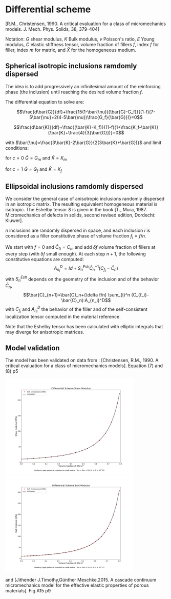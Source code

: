 # Differential scheme

[R.M., Christensen, 1990. A critical evaluation for a class of micromechanics models. J. Mech. Phys. Solids, 38, 379-404]

Notation:
$G$ shear modulus, 
$K$ Bulk modulus, 
$\nu$ Poisson's ratio, 
$E$ Young modulus, $C$ elastic stiffness tensor,
volume fraction of fillers $f$,
index $f$ for filler, index $m$ for matrix, and $\bar{X}$ for the homogeneous medium. 

## Spherical isotropic inclusions ramdomly dispersed

The idea is to add progressively an infinitesimal amount of the reinforcing phase (the inclusion) until reaching the desired volume fraction $f$.

The differential equation to solve are:

$$\frac{d\bar{G}}{df}+\frac{15(1-\bar{\nu})(\bar{G}-G_f)}{(1-f)(7-5\bar{\nu}+2(4-5\bar{\nu})\frac{G_f}{\bar{G}})}=0$$

$$\frac{d\bar{K}}{df}+\frac{(\bar{K}-K_f)}{(1-f)(1+\frac{K_f-\bar{K}}{\bar{K}+\frac{4}{3}\bar{G}})}=0$$

with $\bar{\nu}=\frac{3\bar{K}-2\bar{G}}{2(3\bar{K}+\bar{G})}$ and limit conditions: 

for $c=0$ $\bar{G}=G_m$ and $\bar{K}=K_m$

for $c=1$ $\bar{G}=G_f$ and $\bar{K}=K_f$

## Ellipsoidal inclusions ramdomly dispersed
We consider the general case of anisotropic inclusions randomly dispersed in an isotropic matrix. The resulting equivalent homogeneous material is isotropic. 
The Eshelby tensor $S$ is given in the book [T., Mura, 1987. Micromechanics of defects in solids, second revised edition, Dordecht: Kluwer].

$n$ inclusions are randomly dispersed in space, and each inclusion $i$ is considered as a filler constitutive phase of volume fraction $f_i=f/n$. 

We start with $f=0$ and $\bar{C}_0=C_m$ and add $\delta f$ volume fraction of fillers at every step (with $\delta f$ small enough).
At each step $n+1$, the following constitutive equations are computed:
$$A_{n_i}^D=Id + S_{n}^{Esh} \bar{C}_{n}^{-1} (C_{f_i}-\bar{C}_n)$$
with $S_{n}^{Esh}$ depends on the geometry of the inclusion and of the behavior $\bar{C}_n$, 
$$\bar{C}_{n+1}=\bar{C}_n+(\delta f/n) \sum_{i}^n (C_{f_i}-\bar{C}_n):A_{n_i}^D$$ 
with $C_{f_i}$ and $A_{n_i}^{D}$ the behavior of the filler and of the self-consistent localization tensor computed in the material reference. 

Note that the Eshelby tensor has been calculated with elliptic integrals that may diverge for anisotropic matrices.
## Model validation
The model has been validated on data from : [Christensen,  R.M.,  1990.  A critical evaluation for a class of micromechanics models]. Equation (7) and (8) p5

<img src="model_descriptions/model_validate/Differentiel_Christensen_G.png" alt="drawing" width="400">
<img src="model_descriptions/model_validate/Differentiel_Christensen_K.png" alt="drawing" width="400">

and [Jithender J.Timothy,Günther Meschke,2015. A cascade continuum micromechanics model for the effective elastic properties of porous materials]. Fig A15 p9
